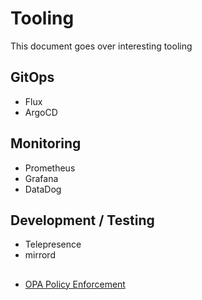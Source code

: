 # Tooling

This document goes over interesting tooling

## GitOps

- Flux
- ArgoCD

## Monitoring

- Prometheus
- Grafana
- DataDog

## Development / Testing

- Telepresence
- mirrord


## 

- [OPA Policy Enforcement](https://www.openpolicyagent.org/docs/v0.12.2/kubernetes-admission-control/)